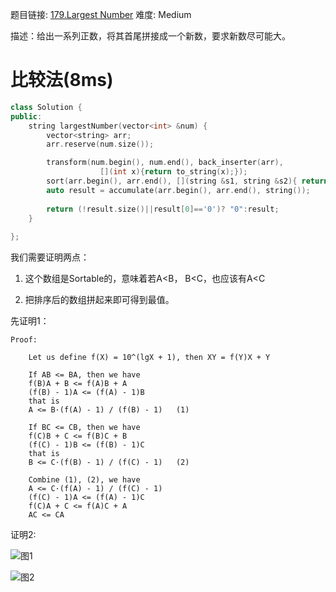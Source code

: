 题目链接: [179.Largest Number][1]
难度: Medium

描述：给出一系列正数，将其首尾拼接成一个新数，要求新数尽可能大。

# 比较法(8ms)

```cpp
class Solution {
public:
    string largestNumber(vector<int> &num) {
        vector<string> arr;
        arr.reserve(num.size());

        transform(num.begin(), num.end(), back_inserter(arr), 
                    [](int x){return to_string(x);});
        sort(arr.begin(), arr.end(), [](string &s1, string &s2){ return s1+s2>s2+s1; });
        auto result = accumulate(arr.begin(), arr.end(), string());
        
        return (!result.size()||result[0]=='0')? "0":result;
    }
    
};
```

我们需要证明两点：

1. 这个数组是Sortable的，意味着若A<B， B<C，也应该有A<C

2. 把排序后的数组拼起来即可得到最值。

先证明1：
```
Proof:

    Let us define f(X) = 10^(lgX + 1), then XY = f(Y)X + Y

    If AB <= BA, then we have
    f(B)A + B <= f(A)B + A
    (f(B) - 1)A <= (f(A) - 1)B
    that is
    A <= B·(f(A) - 1) / (f(B) - 1)   (1)

    If BC <= CB, then we have
    f(C)B + C <= f(B)C + B
    (f(C) - 1)B <= (f(B) - 1)C
    that is
    B <= C·(f(B) - 1) / (f(C) - 1)   (2)

    Combine (1), (2), we have
    A <= C·(f(A) - 1) / (f(C) - 1)
    (f(C) - 1)A <= (f(A) - 1)C
    f(C)A + C <= f(A)C + A
    AC <= CA
```

证明2:

![图1](https://i.imgsafe.org/8de935e.png)

![图2](https://i.imgsafe.org/90816ce.png)

[1]: https://leetcode.com/problems/largest-number/